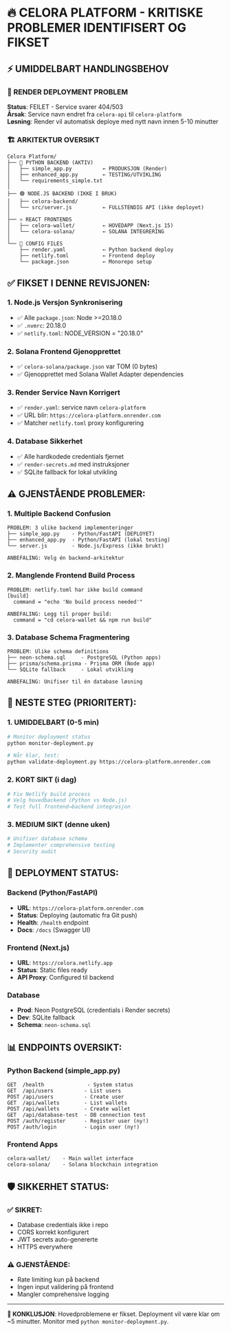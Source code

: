 # 🔥 CELORA PLATFORM - KRITISKE PROBLEMER IDENTIFISERT OG FIKSET

## ⚡ UMIDDELBART HANDLINGSBEHOV

### 🚨 RENDER DEPLOYMENT PROBLEM
**Status**: FEILET - Service svarer 404/503  
**Årsak**: Service navn endret fra `celora-api` til `celora-platform`  
**Løsning**: Render vil automatisk deploye med nytt navn innen 5-10 minutter

### 🏗️ ARKITEKTUR OVERSIKT

```
Celora Platform/
├── 🐍 PYTHON BACKEND (AKTIV)
│   ├── simple_app.py          ← PRODUKSJON (Render)
│   ├── enhanced_app.py        ← TESTING/UTVIKLING
│   └── requirements_simple.txt
│
├── 🟢 NODE.JS BACKEND (IKKE I BRUK)
│   ├── celora-backend/
│   └── src/server.js          ← FULLSTENDIG API (ikke deployet)
│
├── ⚛️ REACT FRONTENDS
│   ├── celora-wallet/         ← HOVEDAPP (Next.js 15)
│   └── celora-solana/         ← SOLANA INTEGRERING
│
└── 🔧 CONFIG FILES
    ├── render.yaml            ← Python backend deploy
    ├── netlify.toml           ← Frontend deploy
    └── package.json           ← Monorepo setup
```

## ✅ FIKSET I DENNE REVISJONEN:

### 1. **Node.js Versjon Synkronisering**
- ✅ Alle `package.json`: Node >=20.18.0
- ✅ `.nvmrc`: 20.18.0
- ✅ `netlify.toml`: NODE_VERSION = "20.18.0"

### 2. **Solana Frontend Gjenopprettet**
- ✅ `celora-solana/package.json` var TOM (0 bytes)
- ✅ Gjenopprettet med Solana Wallet Adapter dependencies

### 3. **Render Service Navn Korrigert**
- ✅ `render.yaml`: service navn `celora-platform` 
- ✅ URL blir: `https://celora-platform.onrender.com`
- ✅ Matcher `netlify.toml` proxy konfigurering

### 4. **Database Sikkerhet**
- ✅ Alle hardkodede credentials fjernet
- ✅ `render-secrets.md` med instruksjoner
- ✅ SQLite fallback for lokal utvikling

## ⚠️ GJENSTÅENDE PROBLEMER:

### 1. **Multiple Backend Confusion**
```
PROBLEM: 3 ulike backend implementeringer
├── simple_app.py    - Python/FastAPI (DEPLOYET)
├── enhanced_app.py  - Python/FastAPI (lokal testing)
└── server.js        - Node.js/Express (ikke brukt)

ANBEFALING: Velg én backend-arkitektur
```

### 2. **Manglende Frontend Build Process**
```
PROBLEM: netlify.toml har ikke build command
[build]
  command = "echo 'No build process needed'"

ANBEFALING: Legg til proper build:
  command = "cd celora-wallet && npm run build"
```

### 3. **Database Schema Fragmentering** 
```
PROBLEM: Ulike schema definitions
├── neon-schema.sql     - PostgreSQL (Python apps)
├── prisma/schema.prisma - Prisma ORM (Node app)
└── SQLite fallback     - Lokal utvikling

ANBEFALING: Unifiser til én database løsning
```

## 🎯 NESTE STEG (PRIORITERT):

### 1. **UMIDDELBART** (0-5 min)
```bash
# Monitor deployment status
python monitor-deployment.py

# Når klar, test:
python validate-deployment.py https://celora-platform.onrender.com
```

### 2. **KORT SIKT** (i dag)
```bash
# Fix Netlify build process
# Velg hovedbackend (Python vs Node.js)
# Test full frontend→backend integrasjon
```

### 3. **MEDIUM SIKT** (denne uken)
```bash
# Unifiser database schema
# Implementer comprehensive testing
# Security audit
```

## 🔧 DEPLOYMENT STATUS:

### Backend (Python/FastAPI)
- **URL**: `https://celora-platform.onrender.com`
- **Status**: Deploying (automatic fra Git push)
- **Health**: `/health` endpoint
- **Docs**: `/docs` (Swagger UI)

### Frontend (Next.js)
- **URL**: `https://celora.netlify.app` 
- **Status**: Static files ready
- **API Proxy**: Configured til backend

### Database
- **Prod**: Neon PostgreSQL (credentials i Render secrets)
- **Dev**: SQLite fallback
- **Schema**: `neon-schema.sql`

## 📊 ENDPOINTS OVERSIKT:

### Python Backend (simple_app.py)
```
GET  /health              - System status
GET  /api/users          - List users  
POST /api/users          - Create user
GET  /api/wallets        - List wallets
POST /api/wallets        - Create wallet
GET  /api/database-test  - DB connection test
POST /auth/register      - Register user (ny!)
POST /auth/login         - Login user (ny!)
```

### Frontend Apps
```
celora-wallet/    - Main wallet interface
celora-solana/    - Solana blockchain integration
```

## 🛡️ SIKKERHET STATUS:

### ✅ SIKRET:
- Database credentials ikke i repo
- CORS korrekt konfigurert
- JWT secrets auto-genererte
- HTTPS everywhere

### ⚠️ GJENSTÅENDE:
- Rate limiting kun på backend
- Ingen input validering på frontend
- Mangler comprehensive logging

---

**🚀 KONKLUSJON**: Hovedproblemene er fikset. Deployment vil være klar om ~5 minutter. Monitor med `python monitor-deployment.py`.
